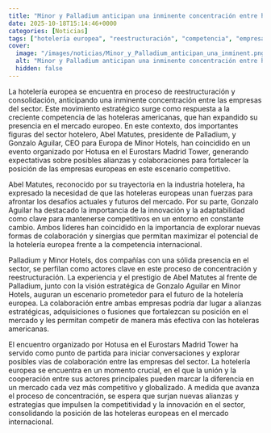 ```yaml
---
title: "Minor y Palladium anticipan una inminente concentración entre hoteleras europeas para hacer frente a las americanas"
date: 2025-10-18T15:14:46+0000
categories: [Noticias]
tags: ["hotelería europea", "reestructuración", "competencia", "empresas europeas", "alianzas", "colaboraciones", "mercado europeo."]
cover:
  image: "/images/noticias/Minor_y_Palladium_anticipan_una_inminent.png"
  alt: "Minor y Palladium anticipan una inminente concentración entre hoteleras europeas para hacer frente a las americanas"
  hidden: false
---
```


La hotelería europea se encuentra en proceso de reestructuración y consolidación, anticipando una inminente concentración entre las empresas del sector. Este movimiento estratégico surge como respuesta a la creciente competencia de las hoteleras americanas, que han expandido su presencia en el mercado europeo. En este contexto, dos importantes figuras del sector hotelero, Abel Matutes, presidente de Palladium, y Gonzalo Aguilar, CEO para Europa de Minor Hotels, han coincidido en un evento organizado por Hotusa en el Eurostars Madrid Tower, generando expectativas sobre posibles alianzas y colaboraciones para fortalecer la posición de las empresas europeas en este escenario competitivo.

Abel Matutes, reconocido por su trayectoria en la industria hotelera, ha expresado la necesidad de que las hoteleras europeas unan fuerzas para afrontar los desafíos actuales y futuros del mercado. Por su parte, Gonzalo Aguilar ha destacado la importancia de la innovación y la adaptabilidad como clave para mantenerse competitivos en un entorno en constante cambio. Ambos líderes han coincidido en la importancia de explorar nuevas formas de colaboración y sinergias que permitan maximizar el potencial de la hotelería europea frente a la competencia internacional.

Palladium y Minor Hotels, dos compañías con una sólida presencia en el sector, se perfilan como actores clave en este proceso de concentración y reestructuración. La experiencia y el prestigio de Abel Matutes al frente de Palladium, junto con la visión estratégica de Gonzalo Aguilar en Minor Hotels, auguran un escenario prometedor para el futuro de la hotelería europea. La colaboración entre ambas empresas podría dar lugar a alianzas estratégicas, adquisiciones o fusiones que fortalezcan su posición en el mercado y les permitan competir de manera más efectiva con las hoteleras americanas.

El encuentro organizado por Hotusa en el Eurostars Madrid Tower ha servido como punto de partida para iniciar conversaciones y explorar posibles vías de colaboración entre las empresas del sector. La hotelería europea se encuentra en un momento crucial, en el que la unión y la cooperación entre sus actores principales pueden marcar la diferencia en un mercado cada vez más competitivo y globalizado. A medida que avanza el proceso de concentración, se espera que surjan nuevas alianzas y estrategias que impulsen la competitividad y la innovación en el sector, consolidando la posición de las hoteleras europeas en el mercado internacional.
